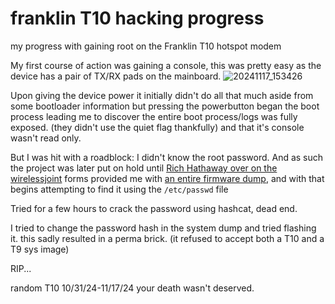 # franklin T10 hacking progress
my progress with gaining root on the Franklin T10 hotspot modem

My first course of action was gaining a console, this was pretty easy as the device has a pair of TX/RX pads on the mainboard.
![20241117_153426](https://github.com/user-attachments/assets/c3fa280e-a0f4-4236-a063-065c39732ea7)

 
Upon giving the device power it initially didn't do all that much aside from some bootloader information but pressing the powerbutton began the boot process leading me to discover the entire boot process/logs was fully exposed. (they didn't use the quiet flag thankfully) and that it's console wasn't read only.

But I was hit with a roadblock: I didn't know the root password. And as such the project was later put on hold until [Rich Hathaway over on the wirelessjoint](https://wirelessjoint.com/viewtopic.php?t=4168) forms provided me with [an entire firmware dump](https://github.com/AverageJuliet/franklin-T10-hacking-progress/releases/tag/firmware), and with that begins attempting to find it using the `/etc/passwd` file

Tried for a few hours to crack the password using hashcat, dead end.


I tried to change the password hash in the system dump and tried flashing it. this sadly resulted in a perma brick. (it refused to accept both a T10 and a T9 sys image)

RIP...

random T10 10/31/24-11/17/24 your death wasn't deserved. 
